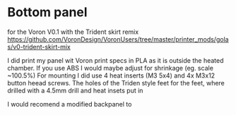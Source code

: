 # Bottom panel 
for the Voron V0.1 with the Trident skirt remix
https://github.com/VoronDesign/VoronUsers/tree/master/printer_mods/golas/v0-trident-skirt-mix

I did print my panel wit Voron print specs in PLA as it is outside the heated chamber. If you use ABS I would maybe adjust for shrinkage (eg. scale ~100.5%)
For mounting I did use 4 heat inserts (M3 5x4) and 4x M3x12 button heead screws.
The holes of the Triden style feet for the feet, where drilled with a 4.5mm drill and heat insets put in

I would recomend a modified backpanel to 
